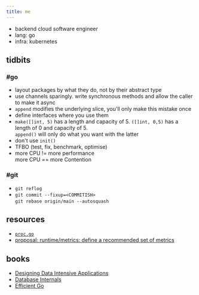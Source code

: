 ```yaml
---
title: me 
---
```

*   backend cloud software engineer
*   lang: go
*   infra: kubernetes

## tidbits

### #go

*   layout packages by what they do, not by their abstract type
*   use channels sparingly. write synchronous methods and allow the caller to make it async
*   `append` modifies the underlying slice, you'll only make this mistake once
*   define interfaces where you use them
*   `make([]int, 5)` has a length and capacity of 5. `([]int, 0,5)` has a length of 0 and capacity of 5.  
    `append()` will only do what you want with the latter
*   don't use `init()`
*   TFBO (test, fix, benchmark, optimise)
*   more CPU != more performance  
    more CPU == more Contention

### #git

*   `git reflog`
*   `git commit --fixup=<COMMITISH>`  
    `git rebase origin/main --autosquash`

## resources

*   [`proc.go`](https://cs.opensource.google/go/go/+/refs/tags/go1.23.0:src/runtime/proc.go)
*   [proposal: runtime/metrics: define a recommended set of metrics](https://github.com/golang/go/issues/67120)

## books

*   [Designing Data Intensive Applications](https://www.oreilly.com/library/view/designing-data-intensive-applications/9781491903063)
*   [Database Internals](https://www.oreilly.com/library/view/database-internals/9781492040330)
*   [Efficient Go](https://www.oreilly.com/library/view/efficient-go/9781098105709)